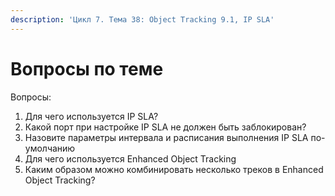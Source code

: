 ```yaml
---
description: 'Цикл 7. Тема 38: Object Tracking 9.1, IP SLA'
---
```


# Вопросы по теме

Вопросы:  
1. Для чего используется IP SLA?  
2. Какой порт при настройке IP SLA не должен быть заблокирован?  
3. Назовите параметры интервала и расписания выполнения IP SLA по-умолчанию  
4. Для чего используется Enhanced Object Tracking  
5. Каким образом можно комбинировать несколько треков в Enhanced Object Tracking?

